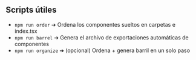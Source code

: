 ## Scripts útiles

- `npm run order` ➔ Ordena los componentes sueltos en carpetas e index.tsx
- `npm run barrel` ➔ Genera el archivo de exportaciones automáticas de componentes
- `npm run organize` ➔ (opcional) Ordena + genera barril en un solo paso
